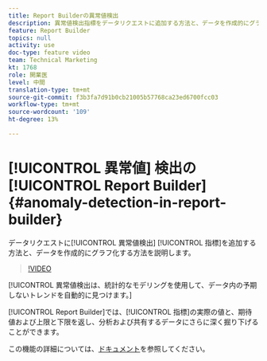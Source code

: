 ```yaml
---
title: Report Builderの異常値検出
description: 異常値検出指標をデータリクエストに追加する方法と、データを作成的にグラフ化する方法について説明します。
feature: Report Builder
topics: null
activity: use
doc-type: feature video
team: Technical Marketing
kt: 1768
role: 開業医
level: 中間
translation-type: tm+mt
source-git-commit: f3b3fa7d91b0cb21005b57768ca23ed6700fcc03
workflow-type: tm+mt
source-wordcount: '109'
ht-degree: 13%

---
```



# [!UICONTROL 異常値] 検出の [!UICONTROL Report Builder] {#anomaly-detection-in-report-builder}

データリクエストに[!UICONTROL 異常値検出] [!UICONTROL 指標]を追加する方法と、データを作成的にグラフ化する方法を説明します。

>[!VIDEO](https://video.tv.adobe.com/v/23543/?quality=12)

[!UICONTROL 異常値検出は、統計的なモデリングを使用して、データ内の予期しないトレンドを自動的に見つけます。]

[!UICONTROL Report Builder]では、[!UICONTROL 指標]の実際の値と、期待値および上限と下限を返し、分析および共有するデータにさらに深く掘り下げることができます。

この機能の詳細については、[ドキュメント](https://marketing.adobe.com/resources/help/en_US/arb/anomaly_detection.html)を参照してください。
